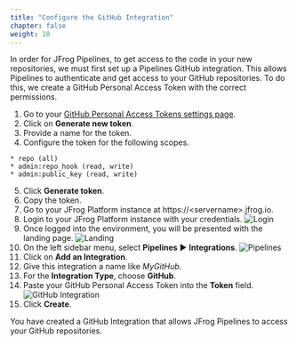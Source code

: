 ```yaml
---
title: "Configure the GitHub Integration"
chapter: false
weight: 10
---
```


In order for JFrog Pipelines, to get access to the code in your new repositories, we must first set up a Pipelines GitHub integration. This allows Pipelines to authenticate and get access to your GitHub repositories. To do this, we create a GitHub Personal Access Token with the correct permissions.

1. Go to your [GitHub Personal Access Tokens settings page](https://github.com/settings/tokens).
2. Click on **Generate new token**.
3. Provide a name for the token.
4. Configure the token for the following scopes.

```
* repo (all)
* admin:repo_hook (read, write)
* admin:public_key (read, write)
```
5. Click **Generate token**.
6. Copy the token.
7. Go to your JFrog Platform instance at https://\<servername\>.jfrog.io.
8. Login to your JFrog Platform instance with your credentials.
![Login](/images/Login.png)
9. Once logged into the environment, you will be presented with the landing page.
![Landing](/images/Landing.png)
10. On the left sidebar menu, select **Pipelines** ► **Integrations**.
![Pipelines](/images/Integrations.png)
10. Click on **Add an Integration**.
11. Give this integration a name like _MyGitHub_.
12. For the **Integration Type**, choose **GitHub**.
13. Paste your GitHub Personal Access Token into the **Token** field.
![GitHub Integration](/images/AddGitHubIntegration.png)
14. Click **Create**.

You have created a GitHub Integration that allows JFrog Pipelines to access your GitHub repositories.




